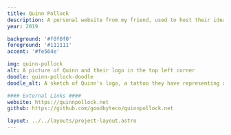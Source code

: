 ```yaml
---
title: Quinn Pollock
description: A personal website from my friend, used to host their ideas and projects.
year: 2019

background: '#f0f0f0'
foreground: '#111111'
accent: '#fe564e'

img: quinn-pollock
alt: A picture of Quinn and their logo in the top left corner
doodle: quinn-pollock-doodle
doodle_alt: A sketch of Quinn's logo, a tattoo they have representing a qubit (i.e. non-binary bit)

#### External Links ####
website: https://quinnpollock.net
github: https://github.com/goodbyteco/quinnpollock.net

layout: ../../layouts/project-layout.astro
---
```

